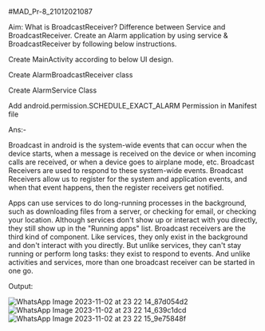 #MAD_Pr-8_21012021087

Aim: What is BroadcastReceiver? Difference between Service and BroadcastReceiver. Create an Alarm application by using service & BroadcastReceiver by following below instructions.

Create MainActivity according to below UI design.

Create AlarmBroadcastReceiver class

Create AlarmService Class

Add android.permission.SCHEDULE_EXACT_ALARM Permission in Manifest file

Ans:-

Broadcast in android is the system-wide events that can occur when the device starts, when a message is received on the device or when incoming calls are received, or when a device goes to airplane mode, etc. Broadcast Receivers are used to respond to these system-wide events. Broadcast Receivers allow us to register for the system and application events, and when that event happens, then the register receivers get notified.

Apps can use services to do long-running processes in the background, such as downloading files from a server, or checking for email, or checking your location. Although services don't show up or interact with you directly, they still show up in the "Running apps" list. Broadcast receivers are the third kind of component. Like services, they only exist in the background and don't interact with you directly. But unlike services, they can't stay running or perform long tasks: they exist to respond to events. And unlike activities and services, more than one broadcast receiver can be started in one go.

Output:

![WhatsApp Image 2023-11-02 at 23 22 14_87d054d2](https://github.com/sujalpatel187/MAD_Pr-8_21012021087/assets/98510141/414302c5-fb51-4eaa-924a-60d773e3c11c)
![WhatsApp Image 2023-11-02 at 23 22 14_639c1dcd](https://github.com/sujalpatel187/MAD_Pr-8_21012021087/assets/98510141/b3dcd115-3a3b-443f-a1c2-23937eeb2e63)
![WhatsApp Image 2023-11-02 at 23 22 15_9e75848f](https://github.com/sujalpatel187/MAD_Pr-8_21012021087/assets/98510141/1d975302-fef8-4bbe-89b7-f43948790c2a)



